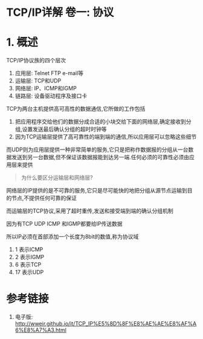 # TCP/IP详解 卷一: 协议

# 1. 概述

TCP/IP协议族的四个层次

1. 应用层: Telnet FTP e-mail等
2. 运输层: TCP和UDP
3. 网络层: IP、ICMP和IGMP
4. 链路层: 设备驱动程序及接口卡

TCP为两台主机提供高可高性的数据通信,它所做的工作包括

1. 把应用程序交给他们的数据分成合适的小块交给下面的网络层,确定接收到分组,设置发送最后确认分组的超时时钟等
2. 因为TCP运输层提供了高可靠性的端到端的通信,所以应用层可以忽略这些细节

而UDP则为应用层提供一种非常简单的服务,它只是把称作数据报的分组从一台数据发送到另一台数据,但不保证该数据报能到达另一端.任何必须的可靠性必须由应用层来提供

> 为什么要区分运输层和网络层?

网络层的IP提供的是不可靠的服务,它只是尽可能快的地把分组从源节点运输到目的节点,不提供任何可靠的保证

而运输层的TCP协议,采用了超时重传,发送和接受端到端的确认分组机制


因为有TCP UDP ICMP 和IGMP都要给IP传送数据

所以IP必须在首部添加一个长度为8bit的数值,称为协议域

1. 1 表示ICMP
2. 2 表示IGMP
3. 6 表示TCP
4. 17 表示UDP


# 参考链接

1. 电子版: http://wweir.github.io/it/TCP_IP%E5%8D%8F%E8%AE%AE%E8%AF%A6%E8%A7%A3.html
